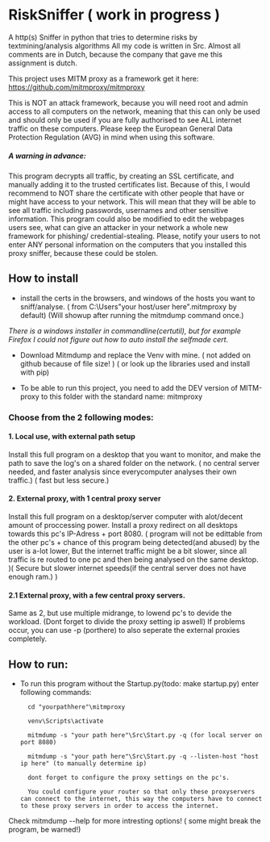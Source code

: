 # RiskSniffer ( work in progress )
 A http(s) Sniffer in python that tries to determine risks by textmining/analysis algorithms 
 All my code is written in Src. Almost all comments are in Dutch, because the company that gave me this assignment is dutch.
 
 This project uses MITM proxy as a framework get it here: https://github.com/mitmproxy/mitmproxy 
 
 This is NOT an attack framework, because you will need root and admin access to all computers on the network, meaning that this can only be used and should only be used if you are fully authorised to see ALL internet traffic on these computers. Please keep the European General Data Protection Regulation (AVG) in mind when using this software.
 
 ##### A warning in advance:
 This program decrypts all traffic, by creating an SSL certificate, and manually adding it to the trusted certificates list.
 Because of this, I would recommend to NOT share the certificate with other people that have or might have access to your network. This will mean that they will be able to see all traffic including passwords, usernames and other sensitive information.
 This program could also be modified to edit the webpages users see, what can give an attacker in your network a whole new framework for phishing/ credential-stealing. Please, notify your users to not enter ANY personal information on the computers that you installed this proxy sniffer, because these could be stolen. 
 
 
## How to install


* install the certs in the browsers, and windows of the hosts you want to sniff/analyse. ( from C:\Users\"your host/user here"\.mitmproxy by default) (Will showup after running the mitmdump command once.) 

_There is a windows installer in commandline(certutil), but for example Firefox I could not figure out how to auto install the selfmade cert._

* Download Mitmdump and replace the Venv with mine. ( not added on github because of file size! ) ( or look up the libraries used and install with pip)

* To be able to run this project, you need to add the DEV version of MITM-proxy to this folder with the standard name: mitmproxy

### Choose from the 2 following modes: 

#### 1. Local use, with external path setup
Install this full program on a desktop that you want to monitor, and make the path to save the log's on a shared folder on the network. ( no central server needed, and faster analysis since everycomputer analyses their own traffic.) ( fast but less secure.)

#### 2. External proxy, with 1 central proxy server
Install this full program on a desktop/server computer with alot/decent amount of proccessing power. 
Install a proxy redirect on all desktops towards this pc's IP-Adress + port 8080. 
( program will not be edittable from the other pc's + chance of this program being detected(and abused) by the user is a-lot lower, But the internet traffic might be a bit slower, since all traffic is re routed to one pc and then being analysed on the same desktop. )( Secure but slower internet speeds(if the central server does not have enough ram.) )

#### 2.1 External proxy, with a few central proxy servers.
Same as 2, but use multiple midrange, to lowend pc's to devide the workload. (Dont forget to divide the proxy setting ip aswell)
If problems occur, you can use -p (porthere) to also seperate the external proxies completely.


## How to run:
* To run this program without the Startup.py(todo: make startup.py) enter following commands:

		cd "yourpathhere"\mitmproxy
		
		venv\Scripts\activate
		
		mitmdump -s "your path here"\Src\Start.py -q (for local server on port 8080)
		
		mitmdump -s "your path here"\Src\Start.py -q --listen-host "host ip here" (to manually determine ip)
		
		dont forget to configure the proxy settings on the pc's.
		
		You could configure your router so that only these proxyservers can connect to the internet, this way the computers have to connect to these proxy servers in order to access the internet.
		
Check mitmdump --help for more intresting options! ( some might break the program, be warned!)


